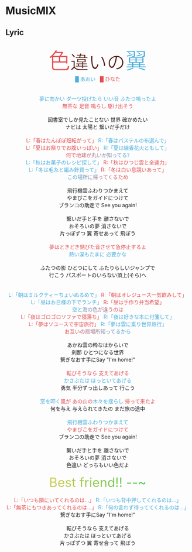 # MusicMIX

## Lyric

<p style="text-align:center;">
<span style="font-size: 50px; text-shadow: #fff 0 0 4px;-webkit-text-stroke: 1px white;"><span style="font-size: 60px;color:#e54f52;">色</span><span style="color:#561e15;">違いの</span><span style="font-size: 60px;color:#48addd;">翼</span></span><br>
<span style="color:#48addd;">█ あおい</span>&nbsp&nbsp&nbsp<span style="color:#e54f52;">█ ひなた</span><br>
<br>
<br>
<span style="color:#48addd;">夢に向かい ダ一ツ投げたら いい音 ふたつ鳴ったよ</span> <br>
<span style="color:#e54f52;">無茶な 足音 鳴らし 駆け出そう</span> <br>
<br>
図書室でしか見たことない 世界 確かめたい<br>
ナビは 太陽と 繋いだ手だけ<br>
<br>
<span style="color:#e54f52;">L:「春はたんぽぽ畑転がって」</span> <span style="color:#48addd;">R:「春はパステルの布選んで」</span><br>
<span style="color:#e54f52;">L:「夏はお祭りでお腹いっぱい」</span> <span style="color:#48addd;">R:「夏は線香花火ともして」</span><br>
<span style="color:#e54f52;">何</span><span style="color:#d7565d;">で</span><span style="color:#ca5e69;">地</span><span style="color:#bd6674;">球</span><span style="color:#b06e80;">が</span><span style="color:#a3768b;">丸</span><span style="color:#967e97;">い</span><span style="color:#8985a3;">か</span><span style="color:#7c8dae;">知</span><span style="color:#6f95ba;">っ</span><span style="color:#629dc5;">て</span><span style="color:#55a5d1;">る</span><span style="color:#48addd;">?</span><br>
<span style="color:#48addd;">L:「秋はお菓子のレシピ探して」</span> <span style="color:#e54f52;">R:「秋はひつじ雲と全速力」</span><br>
<span style="color:#48addd;">L:「冬は毛糸と編み針買って」</span> <span style="color:#e54f52;">R:「冬は白い息競いあって」</span><br>
<span style="color:#48addd;">こ</span><span style="color:#56a4d0;">の</span><span style="color:#649bc3;">場</span><span style="color:#7293b7;">所</span><span style="color:#818aaa;">に</span><span style="color:#8f829d;">帰</span><span style="color:#9d7991;">っ</span><span style="color:#ab7184;">て</span><span style="color:#ba6877;">く</span><span style="color:#c8606b;">る</span><span style="color:#d6575e;">た</span><span style="color:#e54f52;">め</span><br>
<br>
飛行機雲ふわりつかまえて<br>
やまびこをガイドにつけて<br>
ブランコの助走で See you again!<br>
<br>
繋いだ手と手を 離さないで<br>
おそろいの夢 消さないで<br>
片っぽずつ 翼 寄せあって 飛ぼう<br>
<br>
<span style="color:#e54f52;">夢はときどき錆びた音させて急停止するよ</span> <br>
<span style="color:#48addd;">熱い涙もたまに 必要かな</span> <br>
<br>
ふたつの影 ひとつにして ふたりらしいジャンプで<br>
行こう パスポートのいらない頂上(そら)へ<br>
<br>
<br>
<span style="color:#48addd;">L:「朝はミルクティーちょいぬるめで」</span> <span style="color:#e54f52;">R:「朝はオレジュース一気飲みして」</span> <br>
<span style="color:#48addd;">L:「昼はお日様の下でランチ」</span> <span style="color:#e54f52;">R:「昼は手作り弁当希望」</span> <br>
<span style="color:#48addd;">空</span><span style="color:#59a2cd;">と</span><span style="color:#6a98be;">海</span><span style="color:#7c8dae;">の</span><span style="color:#8d839f;">色</span><span style="color:#9f788f;">が</span><span style="color:#b06e80;">違</span><span style="color:#c26370;">う</span><span style="color:#d35961;">の</span><span style="color:#e54f52;">は</span><br>
<span style="color:#e54f52;">L:「夜はゴロゴロソファで寝落ち」</span> <span style="color:#48addd;">R:「夜は好きな本に付箋して」</span><br>
<span style="color:#e54f52;">L:「夢はソユースで宇宙旅行」</span> <span style="color:#48addd;">R:「夢は雲に乗り世界旅行」</span><br>
<span style="color:#e54f52;">お</span><span style="color:#d7565d;">互</span><span style="color:#ca5e69;">い</span><span style="color:#bd6674;">の</span><span style="color:#b06e80;">居</span><span style="color:#a3768b;">場</span><span style="color:#967e97;">所</span><span style="color:#8985a3;">知</span><span style="color:#7c8dae;">っ</span><span style="color:#6f95ba;">て</span><span style="color:#629dc5;">る</span><span style="color:#55a5d1;">か</span><span style="color:#48addd;">ら</span><br>
<br>
あかね雲の粋なはからいで<br>
刹那 ひとつになる世界<br>
繋ぎなおす手にSay "I'm home!"<br>
<br>
<span style="color:#e54f52;">転びそうなら 支えてあげる</span><br>
<span style="color:#48addd;">かさぶたは ほっといてあげる</span><br>
勇気 半分ずっ出しあって 行こう<br>
<br>
<span style="color:#48addd;">窓を叩く</span><span style="color:#e54f52;">風が あの山の</span><span style="color:#48addd;">木々を揺らし</span> <span style="color:#e54f52;">帰って来たよ</span><br>
何を与え 与えられてきたの まだ旅の途中<br>
<br>
<span style="color:#48addd;">飛行機雲ふわりつかまえて</span><br>
<span style="color:#e54f52;">やまびこをガイドにつけて</span><br>
ブランコの助走で See you again!<br>
<br>
繋いだ手と手を 離さないで<br>
おそろいの夢 消さないで<br>
色違い どっちもいい色だよ<br>
<br>
<span style="font-size:35px;"><span style="color:#cccc55;">B</span><span style="color:#c3cc55;">e</span><span style="color:#bbcc55;">s</span><span style="color:#b2cc55;">t</span> <span style="color:#aacc55;">f</span><span style="color:#a1cc55;">r</span><span style="color:#99cc55;">i</span><span style="color:#90cc55;">e</span><span style="color:#88cc55;">n</span><span style="color:#7fcc55;">d</span><span style="color:#77cc55;">!</span><span style="color:#6ecc55;">!</span> <span style="color:#66cc55;">-</span><span style="color:#5dcc55;">-</span><span style="color:#55cc55;">~</span></span><br>
<br>
<span style="color:#e54f52;">L:「いつも隣にいてくれるのは…」</span> <span style="color:#48addd;">R:「いつも背中押してくれるのは…」</span><br>
<span style="color:#e54f52;">L:「無茶にもつきあってくれるのは…」</span> <span style="color:#48addd;">R:「何の言わず待っててくれるのは…」</span><br>
繋ぎなおす手にSay "I'm home!"<br>
<br>
転びそうなら 支えてあげる<br>
かさぶたは ほっといてあげる<br>
片っぽずつ 翼 寄せ合って 飛ぼう</p>
